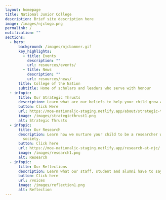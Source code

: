 ```yaml
---
layout: homepage
title: National Junior College
description: Brief site description here
image: /images/njclogo.png
permalink: /
notification: ""
sections:
  - hero:
      background: /images/njcbanner.gif
      key_highlights:
        - title: Events
          description: ""
          url: resources/events/
        - title: News
          description: ""
          url: resources/news/
      title: College of the Nation
      subtitle: Home of scholars and leaders who serve with honour
  - infopic:
      title: Our Strategic Thrusts
      description: Learn what are our beliefs to help your child grow and mature.
      button: Click Here
      url: https://moe-nationaljc-staging.netlify.app/about/strategic-thrusts
      image: /images/strategicthrust1.png
      alt: Strategic Thrusts
  - infopic:
      title: Our Research
      description: Learn how we nurture your child to be a researcher who will benefit
        society.
      button: Click here
      url: https://moe-nationaljc-staging.netlify.app/research-at-njc/
      image: /images/research1.png
      alt: Research
  - infopic:
      title: Our Reflections
      description: Learn what our staff, student and alumni have to say.
      button: Click here
      url: /voices
      image: /images/reflection1.png
      alt: Reflection
---
```


